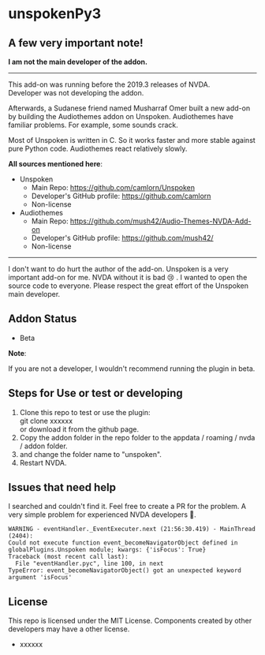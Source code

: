 # unspokenPy3
 
## A few very important note!

**I am not the main developer of the addon.**

***

This add-on was running before the 2019.3 releases of NVDA.  
Developer was not developing the addon.

Afterwards, a Sudanese friend named Musharraf Omer built a new add-on by building the Audiothemes addon on Unspoken.
Audiothemes have familiar problems.
For example, some sounds crack.

Most of Unspoken is written in C.
So it works faster and more stable against pure Python code.
Audiothemes react relatively slowly.

**All sources mentioned here**:

* Unspoken
	- Main Repo: https://github.com/camlorn/Unspoken
	- Developer's GitHub profile: https://github.com/camlorn
	- Non-license
* Audiothemes
	- Main Repo: https://github.com/mush42/Audio-Themes-NVDA-Add-on
	- Developer's GitHub profile: https://github.com/mush42/
	- Non-license

***

I don't want to do  hurt the author of the add-on.
Unspoken is a very important add-on for me.
NVDA without it is bad 😢 .
I wanted to open the source code to everyone.
Please respect the great effort of the Unspoken main developer.

## Addon Status
* Beta

**Note**:

If you are not a developer, I wouldn't recommend running the plugin in beta.

## Steps for Use or test or developing

1. Clone this repo to test or use the plugin:  
git clone xxxxxx  
or download it from the github page.
2. Copy the addon folder in the repo folder to the appdata / roaming / nvda / addon folder.
3. and change the folder name to "unspoken".
4. Restart NVDA.

## Issues that need help

I searched and couldn't find it.
Feel free to create a PR for the problem.
A very simple problem for experienced NVDA developers 🤗.

```
WARNING - eventHandler._EventExecuter.next (21:56:30.419) - MainThread (2404):
Could not execute function event_becomeNavigatorObject defined in globalPlugins.Unspoken module; kwargs: {'isFocus': True}
Traceback (most recent call last):
  File "eventHandler.pyc", line 100, in next
TypeError: event_becomeNavigatorObject() got an unexpected keyword argument 'isFocus'
```

## License

This repo is licensed under the MIT License.
Components created by other developers may have a other license.
- xxxxxx
